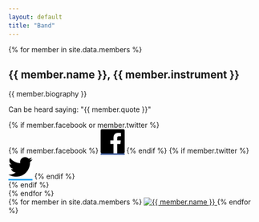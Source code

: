 ```yaml
---
layout: default
title: "Band"
---
```

<div class="row">
  <div class="left column notes">
{% for member in site.data.members %}
    <div>
      <h2>{{ member.name }}, {{ member.instrument }}</h2>
      <p>{{ member.biography }}</p>
      <p>Can be heard saying: &quot;{{ member.quote }}&quot;</p>
{% if member.facebook or member.twitter %}
      <div class="icons">
{% if member.facebook %}
        <a href="https://facebook.com/profile.php?id={{ member.facebook }}" class="icon" style="background-color: #3B5998;"><img src="/images/facebook.svg" alt="Facebook"></a>
{% endif %}
{% if member.twitter %}
        <a href="https://twitter.com/{{ member.twitter }}" class="icon" style="background-color: #1da1f2;"><img src="/images/twitter.svg" alt="Twitter"></a>
{% endif %}
      </div>
{% endif %}
    </div>
{% endfor %}
  </div>
  <div class="right column thumbnails">
{% for member in site.data.members %}
    <a href="/images/photos/{{ member.photo }}.jpg" data-fancybox>
      <img src="/images/photos/320x/{{ member.photo }}.jpg" alt="{{ member.name }}">
    </a>
{% endfor %}
  </div>
</div>